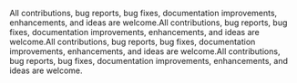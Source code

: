 All contributions, bug reports, bug fixes, documentation improvements, enhancements, and ideas are welcome.All contributions, bug reports, bug fixes, documentation improvements, enhancements, and ideas are welcome.All contributions, bug reports, bug fixes, documentation improvements, enhancements, and ideas are welcome.All contributions, bug reports, bug fixes, documentation improvements, enhancements, and ideas are welcome.
